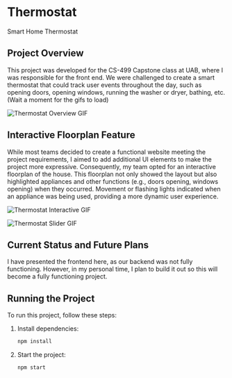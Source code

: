 
# Thermostat
Smart Home Thermostat

## Project Overview
This project was developed for the CS-499 Capstone class at UAB, where I was responsible for the front end. We were challenged to create a smart thermostat that could track user events throughout the day, such as opening doors, opening windows, running the washer or dryer, bathing, etc. (Wait a moment for the gifs to load)

![Thermostat Overview GIF](./public/images/initial.gif)

## Interactive Floorplan Feature
While most teams decided to create a functional website meeting the project requirements, I aimed to add additional UI elements to make the project more expressive. Consequently, my team opted for an interactive floorplan of the house. This floorplan not only showed the layout but also highlighted appliances and other functions (e.g., doors opening, windows opening) when they occurred. Movement or flashing lights indicated when an appliance was being used, providing a more dynamic user experience.

![Thermostat Interactive GIF](./public/images/interactive.gif)

![Thermostat Slider GIF](./public/images/slider.gif)

## Current Status and Future Plans
I have presented the frontend here, as our backend was not fully functioning. However, in my personal time, I plan to build it out so this will become a fully functioning project.

## Running the Project
To run this project, follow these steps:
1. Install dependencies:
    ```sh
    npm install
    ```
2. Start the project:
    ```sh
    npm start
    ```
